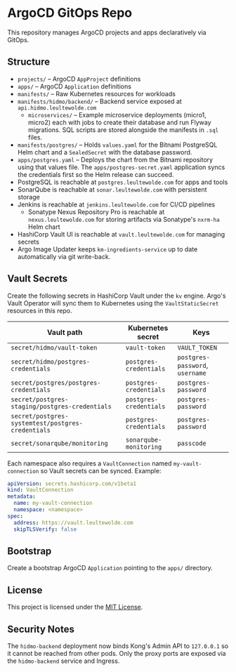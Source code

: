 # ArgoCD GitOps Repo

This repository manages ArgoCD projects and apps declaratively via GitOps.

## Structure

- `projects/` – ArgoCD `AppProject` definitions
- `apps/` – ArgoCD `Application` definitions
- `manifests/` – Raw Kubernetes resources for workloads
- `manifests/hidmo/backend/` – Backend service exposed at `api.hidmo.leultewolde.com`
  - `microservices/` – Example microservice deployments (micro1, micro2) each
    with jobs to create their database and run Flyway migrations. SQL scripts are
    stored alongside the manifests in `.sql` files.
- `manifests/postgres/` – Holds `values.yaml` for the Bitnami PostgreSQL Helm chart and a `SealedSecret` with the database password.
- `apps/postgres.yaml` – Deploys the chart from the Bitnami repository using that values file. The `apps/postgres-secret.yaml` application syncs the credentials first so the Helm release can succeed.
- PostgreSQL is reachable at `postgres.leultewolde.com` for apps and tools
- SonarQube is reachable at `sonar.leultewolde.com` with persistent storage
- Jenkins is reachable at `jenkins.leultewolde.com` for CI/CD pipelines
  - Sonatype Nexus Repository Pro is reachable at `nexus.leultewolde.com` for storing artifacts via Sonatype's `nxrm-ha` Helm chart
- HashiCorp Vault UI is reachable at `vault.leultewolde.com` for managing secrets
- Argo Image Updater keeps `km-ingredients-service` up to date automatically via git write-back.

## Vault Secrets

Create the following secrets in HashiCorp Vault under the `kv` engine. Argo's Vault Operator will sync them to Kubernetes using the `VaultStaticSecret` resources in this repo.

| Vault path | Kubernetes secret | Keys |
|------------|------------------|------|
| `secret/hidmo/vault-token` | `vault-token` | `VAULT_TOKEN` |
| `secret/hidmo/postgres-credentials` | `postgres-credentials` | `postgres-password`, `username` |
| `secret/postgres/postgres-credentials` | `postgres-credentials` | `postgres-password` |
| `secret/postgres-staging/postgres-credentials` | `postgres-credentials` | `postgres-password` |
| `secret/postgres-systemtest/postgres-credentials` | `postgres-credentials` | `postgres-password` |
| `secret/sonarqube/monitoring` | `sonarqube-monitoring` | `passcode` |

Each namespace also requires a `VaultConnection` named `my-vault-connection` so
Vault secrets can be synced. Example:

```yaml
apiVersion: secrets.hashicorp.com/v1beta1
kind: VaultConnection
metadata:
  name: my-vault-connection
  namespace: <namespace>
spec:
  address: https://vault.leultewolde.com
  skipTLSVerify: false
```

## Bootstrap

Create a bootstrap ArgoCD `Application` pointing to the `apps/` directory.


## License

This project is licensed under the [MIT License](LICENSE).

## Security Notes

The `hidmo-backend` deployment now binds Kong's Admin API to `127.0.0.1` so it
cannot be reached from other pods. Only the proxy ports are exposed via the
`hidmo-backend` service and Ingress.
